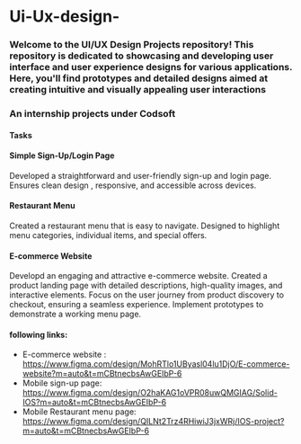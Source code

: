 # Ui-Ux-design-
### Welcome to the UI/UX Design Projects repository! This repository is dedicated to showcasing and developing user interface and user experience designs for various applications. Here, you'll find prototypes and detailed designs aimed at creating intuitive and visually appealing user interactions

### An internship projects under Codsoft

#### Tasks
#### Simple Sign-Up/Login Page

Developed a straightforward and user-friendly sign-up and login page.
Ensures clean design , responsive, and accessible across devices.

#### Restaurant Menu

Created a restaurant menu that is easy to navigate.
Designed to highlight menu categories, individual items, and special offers.

#### E-commerce Website

Developd an engaging and attractive e-commerce website.
Created a product landing page with detailed descriptions, high-quality images, and interactive elements.
Focus on the user journey from product discovery to checkout, ensuring a seamless experience.
Implement prototypes to demonstrate a working menu page.


#### following links:
- E-commerce website : https://www.figma.com/design/MohRTlo1UByasl04lu1DjO/E-commerce-website?m=auto&t=mCBtnecbsAwGEIbP-6
- Mobile sign-up page: https://www.figma.com/design/O2haKAG1oVPR08uwQMGIAG/Solid-IOS?m=auto&t=mCBtnecbsAwGEIbP-6
- Mobile Restaurant menu page: https://www.figma.com/design/QILNt2Trz4RHiwiJ3jxWRj/IOS-project?m=auto&t=mCBtnecbsAwGEIbP-6

